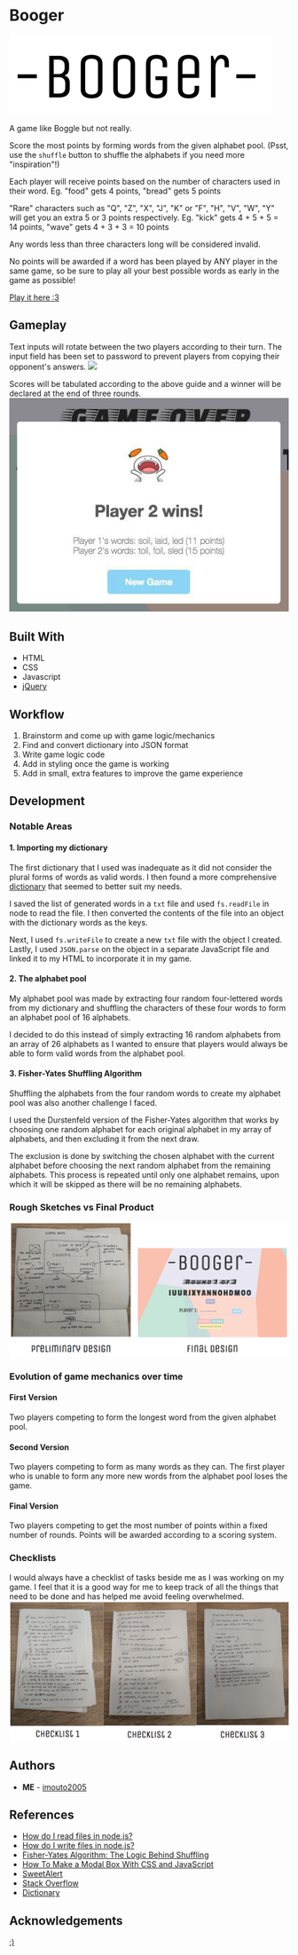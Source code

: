 # Booger
![booger](assets/img/booger.png)

A game like Boggle but not really.

Score the most points by forming words from the given alphabet pool. (Psst, use the `shuffle` button to shuffle the alphabets if you need more "inspiration"!)

Each player will receive points based on the number of characters used in their word.
Eg. "food" gets 4 points, "bread" gets 5 points

"Rare" characters such as "Q", "Z", "X", "J", "K" or "F", "H", "V", "W", "Y" will get you an extra 5 or 3 points respectively.
Eg. "kick" gets 4 + 5 + 5 = 14 points, "wave" gets 4 + 3 + 3 = 10 points

Any words less than three characters long will be considered invalid.

No points will be awarded if a word has been played by ANY player in the same game, so be sure to play all your best possible words as early in the game as possible!

[Play it here :3](https://imouto2005.github.io/wdi-project-1-imouto2005/)

## Gameplay

Text inputs will rotate between the two players according to their turn. The input field has been set to password to prevent players from copying their opponent's answers.
![](http://g.recordit.co/S7LVVeuIgx.gif)

Scores will be tabulated according to the above guide and a winner will be declared at the end of three rounds.
![](assets/img/player2wins.jpg
  )


## Built With

* HTML
* CSS
* Javascript
* [jQuery](http://jquery.com/)

## Workflow

1. Brainstorm and come up with game logic/mechanics
2. Find and convert dictionary into JSON format
3. Write game logic code
4. Add in styling once the game is working
5. Add in small, extra features to improve the game experience

## Development

### Notable Areas

#### 1. Importing my dictionary

The first dictionary that I used was inadequate as it did not consider the plural forms of words as valid words. I then found a more comprehensive [dictionary](http://app.aspell.net/create) that seemed to better suit my needs.

I saved the list of generated words in a `txt` file and used `fs.readFile` in node to read the file. I then converted the contents of the file into an object with the dictionary words as the keys.

Next, I used `fs.writeFile` to create a new `txt` file with the object I created. Lastly, I used `JSON.parse` on the object in a separate JavaScript file and linked it to my HTML to incorporate it in my game.

#### 2. The alphabet pool

My alphabet pool was made by extracting four random four-lettered words from my dictionary and shuffling the characters of these four words to form an alphabet pool of 16 alphabets.

I decided to do this instead of simply extracting 16 random alphabets from an array of 26 alphabets as I wanted to ensure that players would always be able to form valid words from the alphabet pool.

#### 3. Fisher-Yates Shuffling Algorithm

Shuffling the alphabets from the four random words to create my alphabet pool was also another challenge I faced.

I used the Durstenfeld version of the Fisher-Yates algorithm that works by choosing one random alphabet for each original alphabet in my array of alphabets, and then excluding it from the next draw.

The exclusion is done by switching the chosen alphabet with the current alphabet before choosing the next random alphabet from the remaining alphabets. This process is repeated until only one alphabet remains, upon which it will be skipped as there will be no remaining alphabets.

### **Rough Sketches vs Final Product**
![sketches](assets/img/comparison.png)

### Evolution of game mechanics over time
#### **First Version**
Two players competing to form the longest word from the given alphabet pool.

#### **Second Version**
Two players competing to form as many words as they can. The first player who is unable to form any more new words from the alphabet pool loses the game.

#### **Final Version**
Two players competing to get the most number of points within a fixed number of rounds. Points will be awarded according to a scoring system.

### **Checklists**
I would always have a checklist of tasks beside me as I was working on my game. I feel that it is a good way for me to keep track of all the things that need to be done and has helped me avoid feeling overwhelmed.
![checklists](assets/img/checklist.png)

## Authors

* **ME** - [imouto2005](https://github.com/imouto2005)

## References

* [How do I read files in node.js?](https://docs.nodejitsu.com/articles/file-system/how-to-read-files-in-nodejs/)
* [How do I write files in node.js?](https://docs.nodejitsu.com/articles/file-system/how-to-write-files-in-nodejs/)
* [Fisher-Yates Algorithm: The Logic Behind Shuffling](https://medium.com/@thelextimes/fisher-yates-algorithm-the-logic-behind-shuffling-98deb8bac210)
* [How To Make a Modal Box With CSS and JavaScript](https://www.w3schools.com/howto/howto_css_modals.asp)
* [SweetAlert](http://t4t5.github.io/sweetalert/)
* [Stack Overflow](http://stackoverflow.com/)
* [Dictionary](http://app.aspell.net/create)

## Acknowledgements

[:)](https://github.com/siawyoung)
